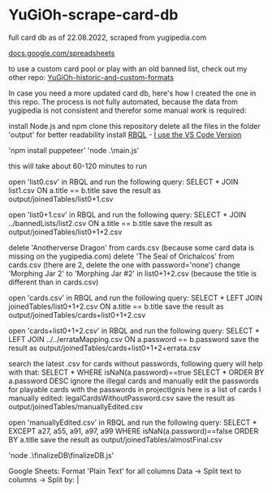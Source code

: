 # YuGiOh-scrape-card-db

full card db as of 22.08.2022, scraped from yugipedia.com

[docs.google.com/spreadsheets](https://docs.google.com/spreadsheets/d/15f8dqC8letuw0fDdkL6oBOla0tfTf9nceS8LGPZqXU8/edit#gid=271022656)

to use a custom card pool or play with an old banned list, check out my other repo:
[YuGiOh-historic-and-custom-formats](https://github.com/WhiteG00se/YuGiOh-historic-and-custom-formats)

In case you need a more updated card db, here's how I created the one in this repo.
The process is not fully automated, because the data from yugipedia is not consistent and therefor some manual work is required:

install Node.js and npm
clone this repository
delete all the files in the folder 'output' for better readability
install [RBQL](https://rbql.org/) - [I use the VS Code Version](https://marketplace.visualstudio.com/items?itemName=mechatroner.rainbow-csv) 

'npm install puppeteer'
'node .\main.js'

this will take about 60-120 minutes to run

open 'list0.csv' in RBQL and run the following query:
SELECT * JOIN list1.csv ON a.title == b.title
save the result as output/joinedTables/list0+1.csv

open 'list0+1.csv' in RBQL and run the following query:
SELECT * JOIN ../bannedLists/list2.csv ON a.title == b.title
save the result as output/joinedTables/list0+1+2.csv

delete 'Anotherverse Dragon' from cards.csv (because some card data is missing on the yugipedia.com)
delete 'The Seal of Orichalcos' from cards.csv (there are 2, delete the one with password='none')
change 'Morphing Jar 2' to 'Morphing Jar #2' in list0+1+2.csv (because the title is different than in cards.csv)

open 'cards.csv' in RBQL and run the following query:
SELECT * LEFT JOIN joinedTables/list0+1+2.csv ON a.title == b.title
save the result as output/joinedTables/cards+list0+1+2.csv

open 'cards+list0+1+2.csv' in RBQL and run the following query:
SELECT * LEFT JOIN ../../errataMapping.csv ON a.password == b.password
save the result as output/joinedTables/cards+list0+1+2+errata.csv

search the latest .csv for cards without passwords, following query will help with that:
SELECT * WHERE isNaN(a.password)==true
SELECT * ORDER BY a.password DESC
ignore the illegal cards and manually edit the passwords for playable cards with the passwords in projectIgnis
here is a list of cards I manually edited: legalCardsWithoutPassword.csv
save the result as output/joinedTables/manuallyEdited.csv

open 'manuallyEdited.csv' in RBQL and run the following query:
SELECT * EXCEPT a27, a55, a91, a97, a99 WHERE isNaN(a.password)==false ORDER BY a.title
save the result as output/joinedTables/almostFinal.csv

'node .\finalizeDB\finalizeDB.js'

Google Sheets:
Format 'Plain Text' for all columns
Data -> Split text to columns -> Split by: |
